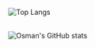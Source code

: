 <!--### Hi there 👋-->

<!--
**osmancanaksoy/osmancanaksoy** is a ✨ _special_ ✨ repository because its `README.md` (this file) appears on your GitHub profile.

Here are some ideas to get you started:

- 🔭 I’m currently working on ...
- 🌱 I’m currently learning ...
- 👯 I’m looking to collaborate on ...
- 🤔 I’m looking for help with ...
- 💬 Ask me about ...
- 📫 How to reach me: ...
- 😄 Pronouns: ...
- ⚡ Fun fact: ...
-->

![Top Langs](https://github-readme-stats.vercel.app/api/top-langs/?username=osmancanaksoy&layout=compact&theme=tokyonight)
<br style=“line-height:2;”> </br>

![Osman's GitHub stats](https://github-readme-stats.vercel.app/api?username=osmancanaksoy&hide=contribs,prs,issues&count_private=true&show_icons=true&theme=tokyonight)
